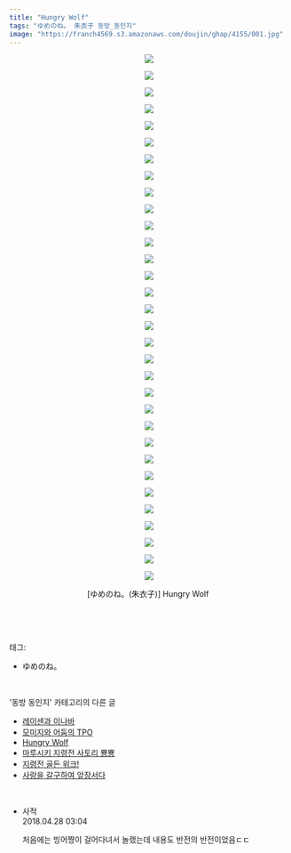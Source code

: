 ```yaml
---
title: "Hungry Wolf"
tags: "ゆめのね。 朱衣子 동방_동인지"
image: "https://franch4569.s3.amazonaws.com/doujin/ghap/4155/001.jpg"
---
```

<div class="article">
<p style="text-align: center; clear: none; float: none;"><img src="{{ site.imgserver2 }}/ghap/4155/001.jpg"/></p>
<p style="text-align: center; clear: none; float: none;"><img src="{{ site.imgserver2 }}/ghap/4155/002.jpg"/></p>
<p style="text-align: center; clear: none; float: none;"><img src="{{ site.imgserver2 }}/ghap/4155/003.jpg"/></p>
<p style="text-align: center; clear: none; float: none;"><img src="{{ site.imgserver2 }}/ghap/4155/004.jpg"/></p>
<p style="text-align: center; clear: none; float: none;"><img src="{{ site.imgserver2 }}/ghap/4155/005.jpg"/></p>
<p style="text-align: center; clear: none; float: none;"><img src="{{ site.imgserver2 }}/ghap/4155/006.jpg"/></p>
<p style="text-align: center; clear: none; float: none;"><img src="{{ site.imgserver2 }}/ghap/4155/007.jpg"/></p>
<p style="text-align: center; clear: none; float: none;"><img src="{{ site.imgserver2 }}/ghap/4155/008.jpg"/></p>
<p style="text-align: center; clear: none; float: none;"><img src="{{ site.imgserver2 }}/ghap/4155/009.jpg"/></p>
<p style="text-align: center; clear: none; float: none;"><img src="{{ site.imgserver2 }}/ghap/4155/010.jpg"/></p>
<p style="text-align: center; clear: none; float: none;"><img src="{{ site.imgserver2 }}/ghap/4155/011.jpg"/></p>
<p style="text-align: center; clear: none; float: none;"><img src="{{ site.imgserver2 }}/ghap/4155/012.jpg"/></p>
<p style="text-align: center; clear: none; float: none;"><img src="{{ site.imgserver2 }}/ghap/4155/013.jpg"/></p>
<p style="text-align: center; clear: none; float: none;"><img src="{{ site.imgserver2 }}/ghap/4155/014.jpg"/></p>
<p style="text-align: center; clear: none; float: none;"><img src="{{ site.imgserver2 }}/ghap/4155/015.jpg"/></p>
<p style="text-align: center; clear: none; float: none;"><img src="{{ site.imgserver2 }}/ghap/4155/016.jpg"/></p>
<p style="text-align: center; clear: none; float: none;"><img src="{{ site.imgserver2 }}/ghap/4155/017.jpg"/></p>
<p style="text-align: center; clear: none; float: none;"><img src="{{ site.imgserver2 }}/ghap/4155/018.jpg"/></p>
<p style="text-align: center; clear: none; float: none;"><img src="{{ site.imgserver2 }}/ghap/4155/019.jpg"/></p>
<p style="text-align: center; clear: none; float: none;"><img src="{{ site.imgserver2 }}/ghap/4155/020.jpg"/></p>
<p style="text-align: center; clear: none; float: none;"><img src="{{ site.imgserver2 }}/ghap/4155/021.jpg"/></p>
<p style="text-align: center; clear: none; float: none;"><img src="{{ site.imgserver2 }}/ghap/4155/022.jpg"/></p>
<p style="text-align: center; clear: none; float: none;"><img src="{{ site.imgserver2 }}/ghap/4155/023.jpg"/></p>
<p style="text-align: center; clear: none; float: none;"><img src="{{ site.imgserver2 }}/ghap/4155/024.jpg"/></p>
<p style="text-align: center; clear: none; float: none;"><img src="{{ site.imgserver2 }}/ghap/4155/025.jpg"/></p>
<p style="text-align: center; clear: none; float: none;"><img src="{{ site.imgserver2 }}/ghap/4155/026.jpg"/></p>
<p style="text-align: center; clear: none; float: none;"><img src="{{ site.imgserver2 }}/ghap/4155/027.jpg"/></p>
<p style="text-align: center; clear: none; float: none;"><img src="{{ site.imgserver2 }}/ghap/4155/028.jpg"/></p>
<p style="text-align: center; clear: none; float: none;"><img src="{{ site.imgserver2 }}/ghap/4155/029.jpg"/></p>
<p style="text-align: center; clear: none; float: none;"><img src="{{ site.imgserver2 }}/ghap/4155/030.jpg"/></p>
<p style="text-align: center; clear: none; float: none;"><img src="{{ site.imgserver2 }}/ghap/4155/031.jpg"/></p>
<p style="text-align: center; clear: none; float: none;"><img src="{{ site.imgserver2 }}/ghap/4155/032.jpg"/></p>
<p style="text-align: center; clear: none; float: none;">[ゆめのね。(朱衣子)] Hungry Wolf </p>
<p><br/></p>
</div><br/>
<div class="tagTrail">
<p>태그: </p>
<ul>
<li>ゆめのね。</li>
</ul>
</div><br/>
<div class="another">
<p>'동방 동인지' 카테고리의 다른 글</p>
<ul>
<li><a href="/ghap_4157">레이센과 이나바</a></li>
<li><a href="/ghap_4156">모미지와 어둠의 TPO</a></li>
<li><a href="/ghap_4155">Hungry Wolf</a></li>
<li><a href="/ghap_4153">마루시키 지령전 사토리 뿅뿅</a></li>
<li><a href="/ghap_4151">지령전 골든 위크!</a></li>
<li><a href="/ghap_4150">사랑을 갈구하여 앞장서다</a></li>
</ul>
</div><br/>
<div class="cb_module cb_fluid">
<div class="cb_wrt cb_profile">
<div class="comment">
<ul>
<li class="cb_thumb_off" id="comment15246419">
<div class="cb_comment_area">
<div class="cb_info_area">
<div class="cb_section">
<span class="cb_nick_name">사적</span>
</div>
<div class="cb_section">
<span class="cb_date">2018.04.28 03:04 </span>
</div>
</div>
<div class="cb_dsc_comment">
<p class="cb_dsc">
											처음에는 빙어쨩이 걸어다녀서 놀랬는데 내용도 반전의 반전이었음ㄷㄷ<br/>
</p>
</div>
</div></li>
</ul>
</div>
</div><!-- commentList close -->
</div><br/>
